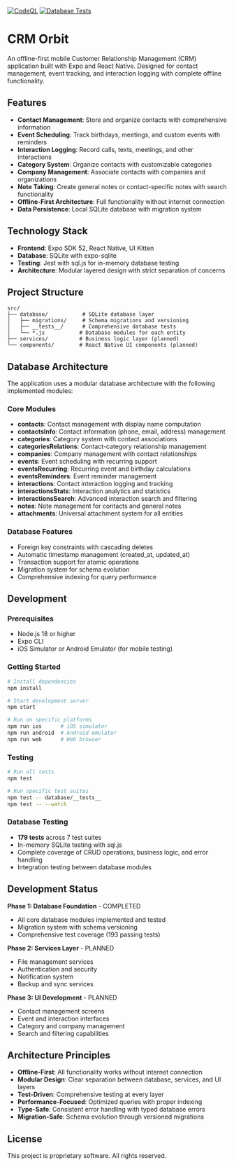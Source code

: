 [![CodeQL](https://github.com/Masked-Kunsiquat/crm-orbit2/actions/workflows/github-code-scanning/codeql/badge.svg?branch=master)](https://github.com/Masked-Kunsiquat/crm-orbit2/actions/workflows/github-code-scanning/codeql)
[![Database Tests](https://img.shields.io/endpoint?url=https://gist.githubusercontent.com/Masked-Kunsiquat/6939328496751d752fecb83a9cd612ab/raw/expo-crm-database-tests.json)](https://github.com/Masked-Kunsiquat/crm-orbit2/actions/workflows/test-badge.yml)

# CRM Orbit

An offline-first mobile Customer Relationship Management (CRM) application built with Expo and React Native. Designed for contact management, event tracking, and interaction logging with complete offline functionality.

## Features

- **Contact Management**: Store and organize contacts with comprehensive information
- **Event Scheduling**: Track birthdays, meetings, and custom events with reminders
- **Interaction Logging**: Record calls, texts, meetings, and other interactions
- **Category System**: Organize contacts with customizable categories
- **Company Management**: Associate contacts with companies and organizations
- **Note Taking**: Create general notes or contact-specific notes with search functionality
- **Offline-First Architecture**: Full functionality without internet connection
- **Data Persistence**: Local SQLite database with migration system

## Technology Stack

- **Frontend**: Expo SDK 52, React Native, UI Kitten
- **Database**: SQLite with expo-sqlite
- **Testing**: Jest with sql.js for in-memory database testing
- **Architecture**: Modular layered design with strict separation of concerns

## Project Structure

```
src/
├── database/           # SQLite database layer
│   ├── migrations/     # Schema migrations and versioning
│   ├── __tests__/      # Comprehensive database tests
│   └── *.js           # Database modules for each entity
├── services/          # Business logic layer (planned)
└── components/        # React Native UI components (planned)
```

## Database Architecture

The application uses a modular database architecture with the following implemented modules:

### Core Modules
- **contacts**: Contact management with display name computation
- **contactsInfo**: Contact information (phone, email, address) management
- **categories**: Category system with contact associations
- **categoriesRelations**: Contact-category relationship management
- **companies**: Company management with contact relationships
- **events**: Event scheduling with recurring support
- **eventsRecurring**: Recurring event and birthday calculations
- **eventsReminders**: Event reminder management
- **interactions**: Contact interaction logging and tracking
- **interactionsStats**: Interaction analytics and statistics
- **interactionsSearch**: Advanced interaction search and filtering
- **notes**: Note management for contacts and general notes
- **attachments**: Universal attachment system for all entities

### Database Features
- Foreign key constraints with cascading deletes
- Automatic timestamp management (created_at, updated_at)
- Transaction support for atomic operations
- Migration system for schema evolution
- Comprehensive indexing for query performance

## Development

### Prerequisites
- Node.js 18 or higher
- Expo CLI
- iOS Simulator or Android Emulator (for mobile testing)

### Getting Started

```bash
# Install dependencies
npm install

# Start development server
npm start

# Run on specific platforms
npm run ios      # iOS simulator
npm run android  # Android emulator
npm run web      # Web browser
```

### Testing

```bash
# Run all tests
npm test

# Run specific test suites
npm test -- database/__tests__
npm test -- --watch
```

### Database Testing
- **179 tests** across 7 test suites
- In-memory SQLite testing with sql.js
- Complete coverage of CRUD operations, business logic, and error handling
- Integration testing between database modules

## Development Status

**Phase 1: Database Foundation** - COMPLETED
- All core database modules implemented and tested
- Migration system with schema versioning
- Comprehensive test coverage (193 passing tests)

**Phase 2: Services Layer** - PLANNED
- File management services
- Authentication and security
- Notification system
- Backup and sync services

**Phase 3: UI Development** - PLANNED
- Contact management screens
- Event and interaction interfaces
- Category and company management
- Search and filtering capabilities

## Architecture Principles

- **Offline-First**: All functionality works without internet connection
- **Modular Design**: Clear separation between database, services, and UI layers
- **Test-Driven**: Comprehensive testing at every layer
- **Performance-Focused**: Optimized queries with proper indexing
- **Type-Safe**: Consistent error handling with typed database errors
- **Migration-Safe**: Schema evolution through versioned migrations

## License

This project is proprietary software. All rights reserved.